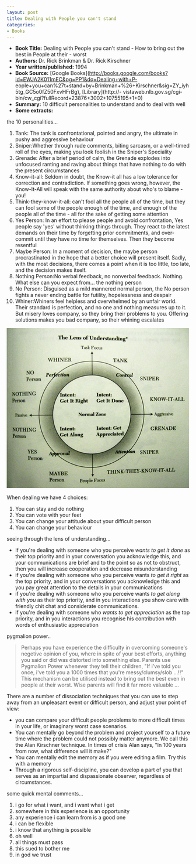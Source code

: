 ```yaml
---
layout: post
title: Dealing with People you can't stand
categories:
- Books
---
```



- **Book Title:** Dealing with People you can't stand - How to bring out the best in People at their - worst
- **Authors:** Dr. Rick Brinkman & Dr. Rick Kirschner
- **Year written/published:** 1994
- **Book Source:** [Google Books](http://books.google.com/books?id=EWJA2K011mEC&pg=PP1&dq=Dealing+with+P- eople+you+can%27t+stand+by+Brinkman+%26+Kirschner&sig=ZY_iyh5tg_GC5o0fZ50FxvHFrBg), [Library](http://- vistaweb.nlb.gov.sg/cgi-bin/cw_cgi?fullRecord+23876+3002+10755195+1+0)
- **Summary:** 10 difficult personalities to understand and to deal with well
- **Some extracts:**

the 10 personalities...

1. Tank: The tank is confrontational, pointed and angry, the ultimate in pushy and aggressive behaviour
2. Sniper:Whether through rude comments, biting sarcasm, or a well-timed roll of the eyes, making you look foolish in the Sniper's Speciality
3. Grenade: After a brief period of calm, the Grenade explodes into unfocused ranting and raving about things that have nothing to do with the present circumstances
4. Know-it-all: Seldom in doubt, the Know-it all has a low tolerance for correction and contradiction. If something goes wrong, however, the Know-It-All will speak with the same authority about who's to blame - you!
5. Think-they-know-it-all: can't fool all the people all of the time, but they can fool some of the people enough of the time, and enough of the people all of the time - all for the sake of getting some attention
6. Yes Person: In an effort to please people and avoid confrontation, Yes people say 'yes' without thinking things through. They react to the latest demands on their time by forgetting prior commitments, and over-commit until they have no time for themselves. Then they become resentful
7. Maybe Person: In a moment of decision, the maybe person procrastinated in the hope that a better choice will present itself. Sadly, with the most decisions, there comes a point when it is too little, too late, and the decision makes itself.
8. Nothing Person:No verbal feedback, no nonverbal feedback. Nothing. What else can you expect from... the nothing person
9. No Person: Disguised as a mild mannered normal person, the No person fights a never ending battle for futility, hopelessness and despair
10. Whiner:Whiners feel helpless and overwhelmed by an unfair world. Their standard is perfection, and no one and nothing measures up to it. But misery loves company, so they bring their problems to you. Offering solutions makes you bad company, so their whining escalates

![](/img/dealing_people.jpg)

When dealing we have 4 choices:

1. You can stay and do nothing
2. You can vote with your feet
3. You can change your attitude about your difficult person
4. You can change your behaviour

seeing through the lens of understanding...

- If you're dealing with someone who you perceive _wants to get it done_ as their top priority and in your conversation you acknowledge this, and your communications are brief and to the point so as not to obstruct, then you will increase cooperation and decrease misunderstanding
- if you're dealing with someone who you perceive wants _to get it right_ as the top priority, and in your conversations you acknowledge this and you pay great attention to the details in your communications
- if you're dealing with someone who you perceive wants _to get along with you_ as their top priority, and in you interactions you show care with friendly chit chat and considerate communications.
- if you're dealing with someone who _wants to get appreciation_ as the top priority, and in you interactions you recognise his contribution with words of enthusiastic appreciation

pygmalion power..

> Perhaps you have experience the difficulty in overcoming someone's negetive opinion of you, where in spite of your best efforts, anything you said or did was distorted into something else. Parents use Pygmalion Power whenever they tell their children, "If i've told you once, i've told you a 1000 times that you're messy/clumsy/slob ...!!" This mechanism can be utilised instead to bring out the best even in people at their worst. Wise parents will find it far more valuable ...

There are a number of dissociation techniques that you can use to step away from an unpleasant event or difficult person, and adjust your point of view:

- you can compare your difficult people problems to more difficult times in your life, or imaginary worst case scenarios.
- You can mentally go beyond the problem and project yourself to a future time where the problem could not possibly matter anymore. We call this the Alan Kirschner technique. In times of crisis Alan says, "In 100 years from now, what difference will it make?"
- You can mentally edit the memory as if you were editing a film. Try this with a memory
- Through a rigorous self-discipline, you can develop a part of you that serves as an impartial and dispassionate observer, regardless of circumstances.

some quick mental comments...

1. i go for what i want, and i want what i get
2. somewhere in this experience is an opportunity
3. any experience i can learn from is a good one
4. i can be flexible
5. i know that anything is possible
6. oh well
7. all things must pass
8. this sued to bother me
9. in god we trust
